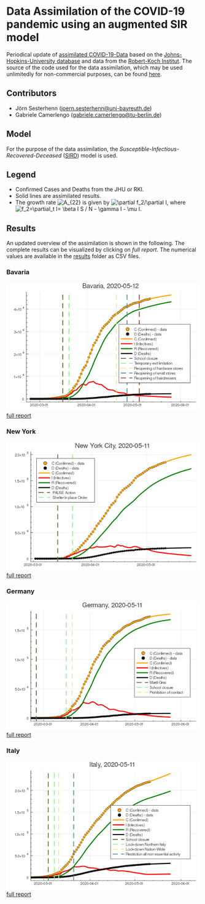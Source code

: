 # Data Assimilation of the COVID-19 pandemic using an augmented SIR model

Periodical update of [assimilated
COVID-19-Data](https://www.zenodo.org/record/3738945) based on the
[Johns-Hopkins-University
database](https://github.com/CSSEGISandData/COVID-19.git) and data
from the [Robert-Koch
Institut](https://www.rki.de/DE/Content/InfAZ/N/Neuartiges_Coronavirus/Fallzahlen.html).
The source of the code used for the data assimilation, which may be used unlimitedly for non-commercial purposes, can be found [here](https://github.com/sesterhenn/Corona.jl).

## Contributors
* Jörn Sesterhenn (joern.sesterhenn@uni-bayreuth.de)
* Gabriele Camerlengo (gabriele.camerlengo@tu-berlin.de)

## Model
For the purpose of the data assimilation, the _Susceptible-Infectious-Recovered-Deceased_ ([SIRD](https://en.wikipedia.org/wiki/Compartmental_models_in_epidemiology#The_SIRD_model)) model is used.

## Legend
* Confirmed Cases and Deaths from the JHU or RKI. 
* Solid lines are assimilated results.  
* The growth rate ![A_{22}](https://render.githubusercontent.com/render/math?math=A_%7B22%7D) is given by ![\partial f_2/\partial I](https://render.githubusercontent.com/render/math?math=%5Cpartial%20f_2%2F%5Cpartial%20I), where ![f_2=\partial_t I= \beta I S / N - \gamma I - \mu I](https://render.githubusercontent.com/render/math?math=f_2%3D%5Cpartial_t%20I%3D%20%5Cbeta%20I%20S%20%2F%20N%20-%20%5Cgamma%20I%20-%20%5Cmu%20I).

## Results
An updated overview of the assimilation is shown in the following. The complete results can be visualized by clicking on _full report_. The numerical values are available in the [results](results) folder as CSV files. 

### Bavaria
![Linear Representation of the data](figs/Germany-Bayern/da.png)
[full report](reports/Germany-Bayern.md)

### New York
![Linear Representation of the data](figs/US-New_York-New_York/da.png)
[full report](reports/US-New_York-New_York.md)

### Germany
![Linear Representation of the data](figs/Germany/da.png)
[full report](reports/Germany.md)

### Italy
![Linear Representation of the data](figs/Italy/da.png)
[full report](reports/Italy.md)



